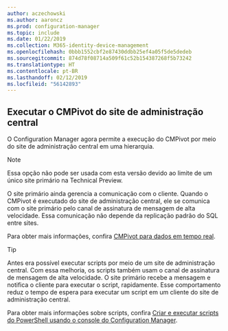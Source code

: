 ```yaml
---
author: aczechowski
ms.author: aaroncz
ms.prod: configuration-manager
ms.topic: include
ms.date: 01/22/2019
ms.collection: M365-identity-device-management
ms.openlocfilehash: 0bbb1552cbf2e87430ddbb25ef4a05f5de5dedeb
ms.sourcegitcommit: 874d78f08714a509f61c52b154387268f5b73242
ms.translationtype: HT
ms.contentlocale: pt-BR
ms.lasthandoff: 02/12/2019
ms.locfileid: "56142893"
---
```

## <a name="bkmk_cmpivot"></a> Executar o CMPivot do site de administração central
<!--3610960-->

O Configuration Manager agora permite a execução do CMPivot por meio do site de administração central em uma hierarquia. 

> [!Note]  
> Essa opção não pode ser usada com esta versão devido ao limite de um único site primário na Technical Preview.  

O site primário ainda gerencia a comunicação com o cliente. Quando o CMPivot é executado do site de administração central, ele se comunica com o site primário pelo canal de assinatura de mensagem de alta velocidade. Essa comunicação não depende da replicação padrão do SQL entre sites. 

Para obter mais informações, confira [CMPivot para dados em tempo real](/sccm/core/servers/manage/cmpivot).

> [!Tip]  
> Antes era possível executar scripts por meio de um site de administração central. Com essa melhoria, os scripts também usam o canal de assinatura de mensagem de alta velocidade. O site primário recebe a mensagem e notifica o cliente para executar o script, rapidamente. Esse comportamento reduz o tempo de espera para executar um script em um cliente do site de administração central.  
> 
> Para obter mais informações sobre scripts, confira [Criar e executar scripts do PowerShell usando o console do Configuration Manager](/sccm/apps/deploy-use/create-deploy-scripts).  

